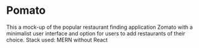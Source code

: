 # Pomato
This a mock-up of the popular restaurant finding application Zomato with a minimalist user interface and option for users to add restaurants of their choice.
Stack used: MERN without React
